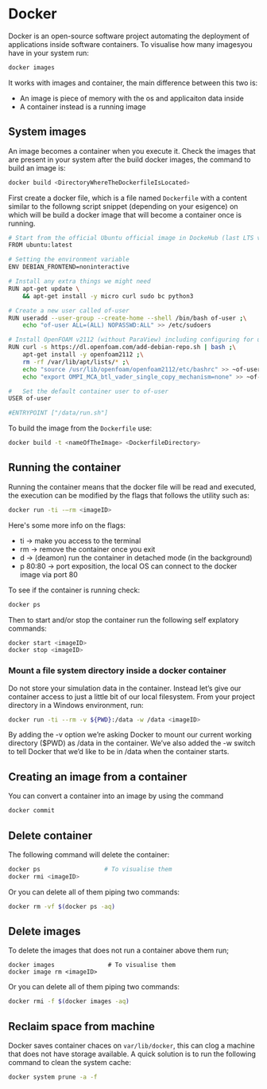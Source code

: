 # Docker

Docker is an open-source software project automating the deployment of applications inside software containers.
To visualise how many imagesyou have in your system run:

```sh
docker images
```

It works with images and container, the main difference between this two is:

- An image is piece of memory with the os and applicaiton data inside
- A container instead is a running image

## System images
An image becomes a container when you execute it. Check the images that are present in your system after the build
docker images, the command to build an image is:

```sh
docker build <DirectoryWhereTheDockerfileIsLocated>
```

First create a docker file, which is a file named ```Dockerfile``` with a content similar to the followng
script snippet (depending on your esigence) on which will be build a docker image that will become a container once is
running.

```sh
# Start from the official Ubuntu official image in DockeHub (last LTS version)
FROM ubuntu:latest    

# Setting the environment variable 
ENV DEBIAN_FRONTEND=noninteractive

# Install any extra things we might need
RUN apt-get update \
	&& apt-get install -y micro curl sudo bc python3 

# Create a new user called of-user
RUN useradd --user-group --create-home --shell /bin/bash of-user ;\
	echo "of-user ALL=(ALL) NOPASSWD:ALL" >> /etc/sudoers

# Install OpenFOAM v2112 (without ParaView) including configuring for use by user=of-user plus an extra environment variable to make OpenMPI play nice
RUN curl -s https://dl.openfoam.com/add-debian-repo.sh | bash ;\
	apt-get install -y openfoam2112 ;\
	rm -rf /var/lib/apt/lists/* ;\
	echo "source /usr/lib/openfoam/openfoam2112/etc/bashrc" >> ~of-user/.bashrc ;\
	echo "export OMPI_MCA_btl_vader_single_copy_mechanism=none" >> ~of-user/.bashrc;

#   Set the default container user to of-user
USER of-user

#ENTRYPOINT ["/data/run.sh"]
```
To build the image from the ```Dockerfile``` use:

```sh
docker build -t <nameOfTheImage> <DockerfileDirectory>
```

## Running the container
Running the container means that the docker file will be read and executed, the execution
can be modified by the flags that follows the utility such as:

```sh
docker run -ti -–rm <imageID>
```
Here's some more info on the flags:

  - ti       →  make you access to the terminal
  - rm       →  remove the container once you exit
  - d        →  (deamon) run the container in detached mode (in the background)
  - p 80:80  →  port exposition, the local OS can connect to the docker image via port 80

To see if the container is running check:

```sh
docker ps
```
Then to start and/or stop the container run the following self explatory commands:

```sh
docker start <imageID>
docker stop <imageID>
```

### Mount a file system directory inside a docker container
Do not store your simulation data in the container. Instead let’s give our 
container access to just a little bit of our local filesystem. From your project
directory in a Windows environment, run:

```sh
docker run -ti --rm -v ${PWD}:/data -w /data <imageID>
```
By adding the -v option we’re asking Docker to mount our current working directory
($PWD) as /data in the container. We’ve also added the -w switch to tell Docker
that we’d like to be in /data when the container starts.

## Creating an image from a container 
You can convert a container into an image by using the command

```sh
docker commit 
```
## Delete container
The following command will delete the container:

```sh
docker ps			 	   # To visualise them
docker rmi <imageID>
```

Or you can delete all of them piping two commands:
```sh 
docker rm -vf $(docker ps -aq)
```


## Delete images
To delete the images that does not run a container above them run;

```
docker images  				# To visualise them
docker image rm <imageID>
```
Or you can delete all of them piping two commands:

```sh
docker rmi -f $(docker images -aq)
```

## Reclaim space from machine
Docker saves container chaces on ```var/lib/docker```, this can clog a machine that
does not have storage available. A quick solution is to run the following command to clean the system cache:
```sh
docker system prune -a -f
```
<!--  Script to show the footer   -->
<html>
<script
    src="https://code.jquery.com/jquery-3.3.1.js"
    integrity="sha256-2Kok7MbOyxpgUVvAk/HJ2jigOSYS2auK4Pfzbm7uH60="
    crossorigin="anonymous">
</script>
<script>
$(function(){
  $("#footer").load("../footers/footer_first_level_depth.html");
});
</script>
<body>
<div id="footer"></div>
</body>
</html>

